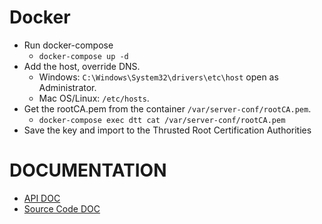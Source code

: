 # Docker
* Run docker-compose
  * `docker-compose up -d`
* Add the host, override DNS.
  * Windows: `C:\Windows\System32\drivers\etc\host` open as Administrator.
  * Mac OS/Linux: `/etc/hosts`.
* Get the rootCA.pem from the container `/var/server-conf/rootCA.pem`.
  * `docker-compose exec dtt cat /var/server-conf/rootCA.pem`
* Save the key and import to the Thrusted Root Certification Authorities

# DOCUMENTATION
* [API DOC](https://documenter.getpostman.com/view/9519887/TVsoGq5R)
* [Source Code DOC](docs/README.md)